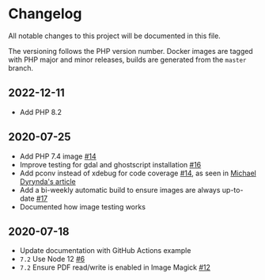 # Changelog

All notable changes to this project will be documented in this file.

The versioning follows the PHP version number. Docker images are 
tagged with PHP major and minor releases, builds are generated
from the `master` branch.

## 2022-12-11

- Add PHP 8.2

## 2020-07-25

- Add PHP 7.4 image [#14](https://github.com/k-box/k-box-ci-pipeline-php/pull/14)
- Improve testing for gdal and ghostscript installation [#16](https://github.com/k-box/k-box-ci-pipeline-php/pull/16)
- Add pconv instead of xdebug for code coverage [#14](https://github.com/k-box/k-box-ci-pipeline-php/pull/14), as seen in [Michael Dyrynda's article](https://dyrynda.com.au/blog/using-pcov-instead-of-xdebug-for-coverage)
- Add a bi-weekly automatic build to ensure images are always up-to-date [#17](https://github.com/k-box/k-box-ci-pipeline-php/pull/17)
- Documented how image testing works

## 2020-07-18

- Update documentation with GitHub Actions example
- `7.2` Use Node 12 [#6](https://github.com/k-box/k-box-ci-pipeline-php/pull/6)
- `7.2` Ensure PDF read/write is enabled in Image Magick [#12](https://github.com/k-box/k-box-ci-pipeline-php/pull/12)
